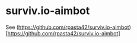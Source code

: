 # surviv.io-aimbot

See (https://github.com/rpasta42/surviv.io-aimbot)[https://github.com/rpasta42/surviv.io-aimbot]
